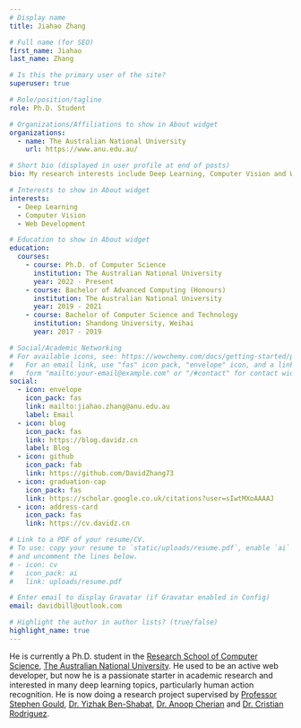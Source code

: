 ```yaml
---
# Display name
title: Jiahao Zhang

# Full name (for SEO)
first_name: Jiahao
last_name: Zhang

# Is this the primary user of the site?
superuser: true

# Role/position/tagline
role: Ph.D. Student

# Organizations/Affiliations to show in About widget
organizations:
  - name: The Australian National University
    url: https://www.anu.edu.au/

# Short bio (displayed in user profile at end of posts)
bio: My research interests include Deep Learning, Computer Vision and Web Development.

# Interests to show in About widget
interests:
  - Deep Learning
  - Computer Vision
  - Web Development

# Education to show in About widget
education:
  courses:
    - course: Ph.D. of Computer Science
      institution: The Australian National University
      year: 2022 - Present
    - course: Bachelor of Advanced Computing (Honours)
      institution: The Australian National University
      year: 2019 - 2021
    - course: Bachelor of Computer Science and Technology
      institution: Shandong University, Weihai
      year: 2017 - 2019

# Social/Academic Networking
# For available icons, see: https://wowchemy.com/docs/getting-started/page-builder/#icons
#   For an email link, use "fas" icon pack, "envelope" icon, and a link in the
#   form "mailto:your-email@example.com" or "/#contact" for contact widget.
social:
  - icon: envelope
    icon_pack: fas
    link: mailto:jiahao.zhang@anu.edu.au
    label: Email
  - icon: blog
    icon_pack: fas
    link: https://blog.davidz.cn
    label: Blog
  - icon: github
    icon_pack: fab
    link: https://github.com/DavidZhang73
  - icon: graduation-cap
    icon_pack: fas
    link: https://scholar.google.co.uk/citations?user=sIwtMXoAAAAJ
  - icon: address-card
    icon_pack: fas
    link: https://cv.davidz.cn

# Link to a PDF of your resume/CV.
# To use: copy your resume to `static/uploads/resume.pdf`, enable `ai` icons in `params.yaml`,
# and uncomment the lines below.
# - icon: cv
#   icon_pack: ai
#   link: uploads/resume.pdf

# Enter email to display Gravatar (if Gravatar enabled in Config)
email: davidbill@outlook.com

# Highlight the author in author lists? (true/false)
highlight_name: true
---
```


He is currently a Ph.D. student in the [Research School of Computer Science](https://comp.anu.edu.au/), [The Australian National University](https://www.anu.edu.au/). He used to be an active web developer, but now he is a passionate starter in academic research and interested in many deep learning topics, particularly human action recognition. He is now doing a research project supervised by [Professor Stephen Gould](https://users.cecs.anu.edu.au/~sgould/), [Dr. Yizhak Ben-Shabat](https://www.itzikbs.com/), [Dr. Anoop Cherian](https://users.cecs.anu.edu.au/~cherian/) and [Dr. Cristian Rodriguez](https://crodriguezo.github.io/).
